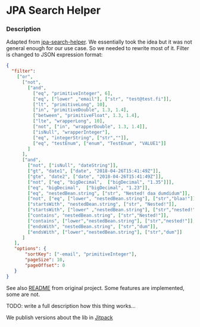 # JPA Search Helper

### Description
Adapted from [jpa-search-helper](https://github.com/biagioT/jpa-search-helper).
We essentially took the idea but it was not general enough for our use case. 
So we needed to rewrite most of it.
Filter is changed to JSON expression format:

```json
{
  "filter":
    ["or",
      ["not",
        ["and",
          ["eq", "primitiveInteger", 6],
          ["eq", ["lower" ,"email"], ["str", "test@test.fi"]],
          ["lt", "primitiveLong", 10],
          ["in", "primitiveDouble", 1.3, 1.4],
          ["between", "primitiveFloat", 1.3, 1.4],
          ["lte", "wrapperLong", 10],
          ["not", ["in", "wrapperDouble", 1.3, 1.4]],
          ["isNull", "wrapperInteger"],
          ["eq", "integerString", ["str",""]],
          ["eq", "testEnum", ["enum", "TestEnum", "VALUE1"]]
        ]
      ],
      ["and",
        ["not", ["isNull", "dateString"]],
        ["gt", "date1", ["date", "2018-04-26T15:41:49Z"]],
        ["gte", "date2", ["date", "2018-04-26T15:41:49Z"]],          
        ["not", ["eq", "bigDecimal",  ["bigDecimal", "1.35"]]],
        ["eq", "bigDecimal",  ["bigDecimal", "1.23"]],
        ["eq", "nestedBean.string", ["str", "Nested! daa dumdidum"]],
        ["not", ["eq", ["lower", "nestedBean.string"], ["str","blaa!"]]],
        ["startsWith", "nestedBean.string", ["str", "Nested!"]],
        ["startsWith", ["lower" ,"nestedBean.string"], ["str","nested!"]],
        ["contains", "nestedBean.string", ["str","Nested!"]],
        ["contains", ["lower","nestedBean.string"], ["str","nested!"]],
        ["endsWith", "nestedBean.string", ["str","dum"]],
        ["endsWith", ["lower","nestedBean.string"], ["str","dum"]]
      ]
   ],
   "options": {
       "sortKey": ["-email", "primitiveInteger"],
       "pageSize": 10,
       "pageOffset": 0 
   } 
}
```

See also [README](https://github.com/biagioT/jpa-search-helper/blob/main/README.md) from original project. Some features are implemented, some are not.

TODO: write a full description how this thing works...

We publish versions about the lib in [Jitpack](https://jitpack.io/#VRTFinland/jpa-search-helper)